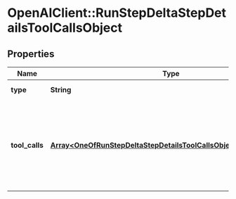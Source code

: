 # OpenAIClient::RunStepDeltaStepDetailsToolCallsObject

## Properties
Name | Type | Description | Notes
------------ | ------------- | ------------- | -------------
**type** | **String** | Always &#x60;tool_calls&#x60;. | 
**tool_calls** | [**Array&lt;OneOfRunStepDeltaStepDetailsToolCallsObjectToolCallsItems&gt;**](.md) | An array of tool calls the run step was involved in. These can be associated with one of three types of tools: &#x60;code_interpreter&#x60;, &#x60;file_search&#x60;, or &#x60;function&#x60;.  | [optional] 

